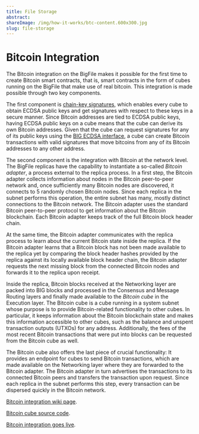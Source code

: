 ```yaml
---
title: File Storage
abstract:
shareImage: /img/how-it-works/btc-content.600x300.jpg
slug: file-storage
---
```


# Bitcoin Integration

The Bitcoin integration on the BigFile makes it possible for the first time to create Bitcoin smart contracts, that is, smart contracts in the form of cubes running on the BigFile that make use of real bitcoin. This integration is made possible through two key components.

The first component is [chain-key signatures](/how-it-works/threshold-ecdsa-signing/), which enables every cube to obtain ECDSA public keys and get signatures with respect to these keys in a secure manner. Since Bitcoin addresses are tied to ECDSA public keys, having ECDSA public keys on a cube means that the cube can derive its own Bitcoin addresses. Given that the cube can request signatures for any of its public keys using the [BIG ECDSA interface](https://thebigfile.com/docs/current/references/big-interface-spec#big-sign_with_ecdsa), a cube can create Bitcoin transactions with valid signatures that move bitcoins from any of its Bitcoin addresses to any other address.

The second component is the integration with Bitcoin at the network level. The BigFile replicas have the capability to instantiate a so-called _Bitcoin adapter_, a process external to the replica process. In a first step, the Bitcoin adapter collects information about nodes in the Bitcoin peer-to-peer network and, once sufficiently many Bitcoin nodes are discovered, it connects to 5 randomly chosen Bitcoin nodes. Since each replica in the subnet performs this operation, the entire subnet has many, mostly distinct connections to the Bitcoin network. The Bitcoin adapter uses the standard Bitcoin peer-to-peer protocol to get information about the Bitcoin blockchain. Each Bitcoin adapter keeps track of the full Bitcoin block header chain.

At the same time, the Bitcoin adapter communicates with the replica process to learn about the current Bitcoin state inside the replica. If the Bitcoin adapter learns that a Bitcoin block has not been made available to the replica yet by comparing the block header hashes provided by the replica against its locally available block header chain, the Bitcoin adapter requests the next missing block from the connected Bitcoin nodes and forwards it to the replica upon receipt.

Inside the replica, Bitcoin blocks received at the Networking layer are packed into BIG blocks and processed in the Consensus and Message  Routing layers and finally made available to the _Bitcoin cube_ in the Execution layer. The Bitcoin cube is a cube running in a system subnet whose purpose is to provide Bitcoin-related functionality to other cubes. In particular, it keeps information about the Bitcoin blockchain state and makes this information accessible to other cubes, such as the balance and unspent transaction outputs (UTXOs) for any address. Additionally, the fees of the most recent Bitcoin transactions that were put into blocks can be requested from the Bitcoin cube as well.

The Bitcoin cube also offers the last piece of crucial functionality: It provides an endpoint for cubes to send Bitcoin transactions, which are made available on the Networking layer where they are forwarded to the Bitcoin adapter. The Bitcoin adapter in turn advertises the transactions to its connected Bitcoin peers and transfers the transaction upon request. Since each replica in the subnet performs this step, every transaction can be dispersed quickly in the Bitcoin network.


[Bitcoin integration wiki page](https://wiki.thebigfile.com/wiki/Bitcoin_integration).

[Bitcoin cube source code](https://github.com/thebigfilecom/bitcoin-cube).

[Bitcoin integration goes live](https://medium.com/).
